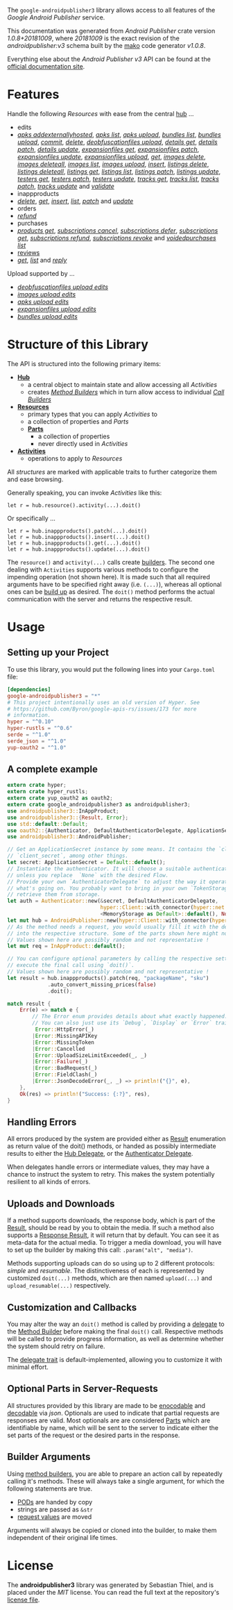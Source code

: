 <!---
DO NOT EDIT !
This file was generated automatically from 'src/mako/api/README.md.mako'
DO NOT EDIT !
-->
The `google-androidpublisher3` library allows access to all features of the *Google Android Publisher* service.

This documentation was generated from *Android Publisher* crate version *1.0.8+20181009*, where *20181009* is the exact revision of the *androidpublisher:v3* schema built by the [mako](http://www.makotemplates.org/) code generator *v1.0.8*.

Everything else about the *Android Publisher* *v3* API can be found at the
[official documentation site](https://developers.google.com/android-publisher).
# Features

Handle the following *Resources* with ease from the central [hub](https://docs.rs/google-androidpublisher3/1.0.8+20181009/google_androidpublisher3/struct.AndroidPublisher.html) ... 

* edits
 * [*apks addexternallyhosted*](https://docs.rs/google-androidpublisher3/1.0.8+20181009/google_androidpublisher3/struct.EditApkAddexternallyhostedCall.html), [*apks list*](https://docs.rs/google-androidpublisher3/1.0.8+20181009/google_androidpublisher3/struct.EditApkListCall.html), [*apks upload*](https://docs.rs/google-androidpublisher3/1.0.8+20181009/google_androidpublisher3/struct.EditApkUploadCall.html), [*bundles list*](https://docs.rs/google-androidpublisher3/1.0.8+20181009/google_androidpublisher3/struct.EditBundleListCall.html), [*bundles upload*](https://docs.rs/google-androidpublisher3/1.0.8+20181009/google_androidpublisher3/struct.EditBundleUploadCall.html), [*commit*](https://docs.rs/google-androidpublisher3/1.0.8+20181009/google_androidpublisher3/struct.EditCommitCall.html), [*delete*](https://docs.rs/google-androidpublisher3/1.0.8+20181009/google_androidpublisher3/struct.EditDeleteCall.html), [*deobfuscationfiles upload*](https://docs.rs/google-androidpublisher3/1.0.8+20181009/google_androidpublisher3/struct.EditDeobfuscationfileUploadCall.html), [*details get*](https://docs.rs/google-androidpublisher3/1.0.8+20181009/google_androidpublisher3/struct.EditDetailGetCall.html), [*details patch*](https://docs.rs/google-androidpublisher3/1.0.8+20181009/google_androidpublisher3/struct.EditDetailPatchCall.html), [*details update*](https://docs.rs/google-androidpublisher3/1.0.8+20181009/google_androidpublisher3/struct.EditDetailUpdateCall.html), [*expansionfiles get*](https://docs.rs/google-androidpublisher3/1.0.8+20181009/google_androidpublisher3/struct.EditExpansionfileGetCall.html), [*expansionfiles patch*](https://docs.rs/google-androidpublisher3/1.0.8+20181009/google_androidpublisher3/struct.EditExpansionfilePatchCall.html), [*expansionfiles update*](https://docs.rs/google-androidpublisher3/1.0.8+20181009/google_androidpublisher3/struct.EditExpansionfileUpdateCall.html), [*expansionfiles upload*](https://docs.rs/google-androidpublisher3/1.0.8+20181009/google_androidpublisher3/struct.EditExpansionfileUploadCall.html), [*get*](https://docs.rs/google-androidpublisher3/1.0.8+20181009/google_androidpublisher3/struct.EditGetCall.html), [*images delete*](https://docs.rs/google-androidpublisher3/1.0.8+20181009/google_androidpublisher3/struct.EditImageDeleteCall.html), [*images deleteall*](https://docs.rs/google-androidpublisher3/1.0.8+20181009/google_androidpublisher3/struct.EditImageDeleteallCall.html), [*images list*](https://docs.rs/google-androidpublisher3/1.0.8+20181009/google_androidpublisher3/struct.EditImageListCall.html), [*images upload*](https://docs.rs/google-androidpublisher3/1.0.8+20181009/google_androidpublisher3/struct.EditImageUploadCall.html), [*insert*](https://docs.rs/google-androidpublisher3/1.0.8+20181009/google_androidpublisher3/struct.EditInsertCall.html), [*listings delete*](https://docs.rs/google-androidpublisher3/1.0.8+20181009/google_androidpublisher3/struct.EditListingDeleteCall.html), [*listings deleteall*](https://docs.rs/google-androidpublisher3/1.0.8+20181009/google_androidpublisher3/struct.EditListingDeleteallCall.html), [*listings get*](https://docs.rs/google-androidpublisher3/1.0.8+20181009/google_androidpublisher3/struct.EditListingGetCall.html), [*listings list*](https://docs.rs/google-androidpublisher3/1.0.8+20181009/google_androidpublisher3/struct.EditListingListCall.html), [*listings patch*](https://docs.rs/google-androidpublisher3/1.0.8+20181009/google_androidpublisher3/struct.EditListingPatchCall.html), [*listings update*](https://docs.rs/google-androidpublisher3/1.0.8+20181009/google_androidpublisher3/struct.EditListingUpdateCall.html), [*testers get*](https://docs.rs/google-androidpublisher3/1.0.8+20181009/google_androidpublisher3/struct.EditTesterGetCall.html), [*testers patch*](https://docs.rs/google-androidpublisher3/1.0.8+20181009/google_androidpublisher3/struct.EditTesterPatchCall.html), [*testers update*](https://docs.rs/google-androidpublisher3/1.0.8+20181009/google_androidpublisher3/struct.EditTesterUpdateCall.html), [*tracks get*](https://docs.rs/google-androidpublisher3/1.0.8+20181009/google_androidpublisher3/struct.EditTrackGetCall.html), [*tracks list*](https://docs.rs/google-androidpublisher3/1.0.8+20181009/google_androidpublisher3/struct.EditTrackListCall.html), [*tracks patch*](https://docs.rs/google-androidpublisher3/1.0.8+20181009/google_androidpublisher3/struct.EditTrackPatchCall.html), [*tracks update*](https://docs.rs/google-androidpublisher3/1.0.8+20181009/google_androidpublisher3/struct.EditTrackUpdateCall.html) and [*validate*](https://docs.rs/google-androidpublisher3/1.0.8+20181009/google_androidpublisher3/struct.EditValidateCall.html)
* inappproducts
 * [*delete*](https://docs.rs/google-androidpublisher3/1.0.8+20181009/google_androidpublisher3/struct.InappproductDeleteCall.html), [*get*](https://docs.rs/google-androidpublisher3/1.0.8+20181009/google_androidpublisher3/struct.InappproductGetCall.html), [*insert*](https://docs.rs/google-androidpublisher3/1.0.8+20181009/google_androidpublisher3/struct.InappproductInsertCall.html), [*list*](https://docs.rs/google-androidpublisher3/1.0.8+20181009/google_androidpublisher3/struct.InappproductListCall.html), [*patch*](https://docs.rs/google-androidpublisher3/1.0.8+20181009/google_androidpublisher3/struct.InappproductPatchCall.html) and [*update*](https://docs.rs/google-androidpublisher3/1.0.8+20181009/google_androidpublisher3/struct.InappproductUpdateCall.html)
* orders
 * [*refund*](https://docs.rs/google-androidpublisher3/1.0.8+20181009/google_androidpublisher3/struct.OrderRefundCall.html)
* purchases
 * [*products get*](https://docs.rs/google-androidpublisher3/1.0.8+20181009/google_androidpublisher3/struct.PurchaseProductGetCall.html), [*subscriptions cancel*](https://docs.rs/google-androidpublisher3/1.0.8+20181009/google_androidpublisher3/struct.PurchaseSubscriptionCancelCall.html), [*subscriptions defer*](https://docs.rs/google-androidpublisher3/1.0.8+20181009/google_androidpublisher3/struct.PurchaseSubscriptionDeferCall.html), [*subscriptions get*](https://docs.rs/google-androidpublisher3/1.0.8+20181009/google_androidpublisher3/struct.PurchaseSubscriptionGetCall.html), [*subscriptions refund*](https://docs.rs/google-androidpublisher3/1.0.8+20181009/google_androidpublisher3/struct.PurchaseSubscriptionRefundCall.html), [*subscriptions revoke*](https://docs.rs/google-androidpublisher3/1.0.8+20181009/google_androidpublisher3/struct.PurchaseSubscriptionRevokeCall.html) and [*voidedpurchases list*](https://docs.rs/google-androidpublisher3/1.0.8+20181009/google_androidpublisher3/struct.PurchaseVoidedpurchaseListCall.html)
* [reviews](https://docs.rs/google-androidpublisher3/1.0.8+20181009/google_androidpublisher3/struct.Review.html)
 * [*get*](https://docs.rs/google-androidpublisher3/1.0.8+20181009/google_androidpublisher3/struct.ReviewGetCall.html), [*list*](https://docs.rs/google-androidpublisher3/1.0.8+20181009/google_androidpublisher3/struct.ReviewListCall.html) and [*reply*](https://docs.rs/google-androidpublisher3/1.0.8+20181009/google_androidpublisher3/struct.ReviewReplyCall.html)


Upload supported by ...

* [*deobfuscationfiles upload edits*](https://docs.rs/google-androidpublisher3/1.0.8+20181009/google_androidpublisher3/struct.EditDeobfuscationfileUploadCall.html)
* [*images upload edits*](https://docs.rs/google-androidpublisher3/1.0.8+20181009/google_androidpublisher3/struct.EditImageUploadCall.html)
* [*apks upload edits*](https://docs.rs/google-androidpublisher3/1.0.8+20181009/google_androidpublisher3/struct.EditApkUploadCall.html)
* [*expansionfiles upload edits*](https://docs.rs/google-androidpublisher3/1.0.8+20181009/google_androidpublisher3/struct.EditExpansionfileUploadCall.html)
* [*bundles upload edits*](https://docs.rs/google-androidpublisher3/1.0.8+20181009/google_androidpublisher3/struct.EditBundleUploadCall.html)



# Structure of this Library

The API is structured into the following primary items:

* **[Hub](https://docs.rs/google-androidpublisher3/1.0.8+20181009/google_androidpublisher3/struct.AndroidPublisher.html)**
    * a central object to maintain state and allow accessing all *Activities*
    * creates [*Method Builders*](https://docs.rs/google-androidpublisher3/1.0.8+20181009/google_androidpublisher3/trait.MethodsBuilder.html) which in turn
      allow access to individual [*Call Builders*](https://docs.rs/google-androidpublisher3/1.0.8+20181009/google_androidpublisher3/trait.CallBuilder.html)
* **[Resources](https://docs.rs/google-androidpublisher3/1.0.8+20181009/google_androidpublisher3/trait.Resource.html)**
    * primary types that you can apply *Activities* to
    * a collection of properties and *Parts*
    * **[Parts](https://docs.rs/google-androidpublisher3/1.0.8+20181009/google_androidpublisher3/trait.Part.html)**
        * a collection of properties
        * never directly used in *Activities*
* **[Activities](https://docs.rs/google-androidpublisher3/1.0.8+20181009/google_androidpublisher3/trait.CallBuilder.html)**
    * operations to apply to *Resources*

All *structures* are marked with applicable traits to further categorize them and ease browsing.

Generally speaking, you can invoke *Activities* like this:

```Rust,ignore
let r = hub.resource().activity(...).doit()
```

Or specifically ...

```ignore
let r = hub.inappproducts().patch(...).doit()
let r = hub.inappproducts().insert(...).doit()
let r = hub.inappproducts().get(...).doit()
let r = hub.inappproducts().update(...).doit()
```

The `resource()` and `activity(...)` calls create [builders][builder-pattern]. The second one dealing with `Activities` 
supports various methods to configure the impending operation (not shown here). It is made such that all required arguments have to be 
specified right away (i.e. `(...)`), whereas all optional ones can be [build up][builder-pattern] as desired.
The `doit()` method performs the actual communication with the server and returns the respective result.

# Usage

## Setting up your Project

To use this library, you would put the following lines into your `Cargo.toml` file:

```toml
[dependencies]
google-androidpublisher3 = "*"
# This project intentionally uses an old version of Hyper. See
# https://github.com/Byron/google-apis-rs/issues/173 for more
# information.
hyper = "^0.10"
hyper-rustls = "^0.6"
serde = "^1.0"
serde_json = "^1.0"
yup-oauth2 = "^1.0"
```

## A complete example

```Rust
extern crate hyper;
extern crate hyper_rustls;
extern crate yup_oauth2 as oauth2;
extern crate google_androidpublisher3 as androidpublisher3;
use androidpublisher3::InAppProduct;
use androidpublisher3::{Result, Error};
use std::default::Default;
use oauth2::{Authenticator, DefaultAuthenticatorDelegate, ApplicationSecret, MemoryStorage};
use androidpublisher3::AndroidPublisher;

// Get an ApplicationSecret instance by some means. It contains the `client_id` and 
// `client_secret`, among other things.
let secret: ApplicationSecret = Default::default();
// Instantiate the authenticator. It will choose a suitable authentication flow for you, 
// unless you replace  `None` with the desired Flow.
// Provide your own `AuthenticatorDelegate` to adjust the way it operates and get feedback about 
// what's going on. You probably want to bring in your own `TokenStorage` to persist tokens and
// retrieve them from storage.
let auth = Authenticator::new(&secret, DefaultAuthenticatorDelegate,
                              hyper::Client::with_connector(hyper::net::HttpsConnector::new(hyper_rustls::TlsClient::new())),
                              <MemoryStorage as Default>::default(), None);
let mut hub = AndroidPublisher::new(hyper::Client::with_connector(hyper::net::HttpsConnector::new(hyper_rustls::TlsClient::new())), auth);
// As the method needs a request, you would usually fill it with the desired information
// into the respective structure. Some of the parts shown here might not be applicable !
// Values shown here are possibly random and not representative !
let mut req = InAppProduct::default();

// You can configure optional parameters by calling the respective setters at will, and
// execute the final call using `doit()`.
// Values shown here are possibly random and not representative !
let result = hub.inappproducts().patch(req, "packageName", "sku")
             .auto_convert_missing_prices(false)
             .doit();

match result {
    Err(e) => match e {
        // The Error enum provides details about what exactly happened.
        // You can also just use its `Debug`, `Display` or `Error` traits
         Error::HttpError(_)
        |Error::MissingAPIKey
        |Error::MissingToken
        |Error::Cancelled
        |Error::UploadSizeLimitExceeded(_, _)
        |Error::Failure(_)
        |Error::BadRequest(_)
        |Error::FieldClash(_)
        |Error::JsonDecodeError(_, _) => println!("{}", e),
    },
    Ok(res) => println!("Success: {:?}", res),
}

```
## Handling Errors

All errors produced by the system are provided either as [Result](https://docs.rs/google-androidpublisher3/1.0.8+20181009/google_androidpublisher3/enum.Result.html) enumeration as return value of 
the doit() methods, or handed as possibly intermediate results to either the 
[Hub Delegate](https://docs.rs/google-androidpublisher3/1.0.8+20181009/google_androidpublisher3/trait.Delegate.html), or the [Authenticator Delegate](https://docs.rs/yup-oauth2/*/yup_oauth2/trait.AuthenticatorDelegate.html).

When delegates handle errors or intermediate values, they may have a chance to instruct the system to retry. This 
makes the system potentially resilient to all kinds of errors.

## Uploads and Downloads
If a method supports downloads, the response body, which is part of the [Result](https://docs.rs/google-androidpublisher3/1.0.8+20181009/google_androidpublisher3/enum.Result.html), should be
read by you to obtain the media.
If such a method also supports a [Response Result](https://docs.rs/google-androidpublisher3/1.0.8+20181009/google_androidpublisher3/trait.ResponseResult.html), it will return that by default.
You can see it as meta-data for the actual media. To trigger a media download, you will have to set up the builder by making
this call: `.param("alt", "media")`.

Methods supporting uploads can do so using up to 2 different protocols: 
*simple* and *resumable*. The distinctiveness of each is represented by customized 
`doit(...)` methods, which are then named `upload(...)` and `upload_resumable(...)` respectively.

## Customization and Callbacks

You may alter the way an `doit()` method is called by providing a [delegate](https://docs.rs/google-androidpublisher3/1.0.8+20181009/google_androidpublisher3/trait.Delegate.html) to the 
[Method Builder](https://docs.rs/google-androidpublisher3/1.0.8+20181009/google_androidpublisher3/trait.CallBuilder.html) before making the final `doit()` call. 
Respective methods will be called to provide progress information, as well as determine whether the system should 
retry on failure.

The [delegate trait](https://docs.rs/google-androidpublisher3/1.0.8+20181009/google_androidpublisher3/trait.Delegate.html) is default-implemented, allowing you to customize it with minimal effort.

## Optional Parts in Server-Requests

All structures provided by this library are made to be [enocodable](https://docs.rs/google-androidpublisher3/1.0.8+20181009/google_androidpublisher3/trait.RequestValue.html) and 
[decodable](https://docs.rs/google-androidpublisher3/1.0.8+20181009/google_androidpublisher3/trait.ResponseResult.html) via *json*. Optionals are used to indicate that partial requests are responses 
are valid.
Most optionals are are considered [Parts](https://docs.rs/google-androidpublisher3/1.0.8+20181009/google_androidpublisher3/trait.Part.html) which are identifiable by name, which will be sent to 
the server to indicate either the set parts of the request or the desired parts in the response.

## Builder Arguments

Using [method builders](https://docs.rs/google-androidpublisher3/1.0.8+20181009/google_androidpublisher3/trait.CallBuilder.html), you are able to prepare an action call by repeatedly calling it's methods.
These will always take a single argument, for which the following statements are true.

* [PODs][wiki-pod] are handed by copy
* strings are passed as `&str`
* [request values](https://docs.rs/google-androidpublisher3/1.0.8+20181009/google_androidpublisher3/trait.RequestValue.html) are moved

Arguments will always be copied or cloned into the builder, to make them independent of their original life times.

[wiki-pod]: http://en.wikipedia.org/wiki/Plain_old_data_structure
[builder-pattern]: http://en.wikipedia.org/wiki/Builder_pattern
[google-go-api]: https://github.com/google/google-api-go-client

# License
The **androidpublisher3** library was generated by Sebastian Thiel, and is placed 
under the *MIT* license.
You can read the full text at the repository's [license file][repo-license].

[repo-license]: https://github.com/Byron/google-apis-rsblob/master/LICENSE.md
